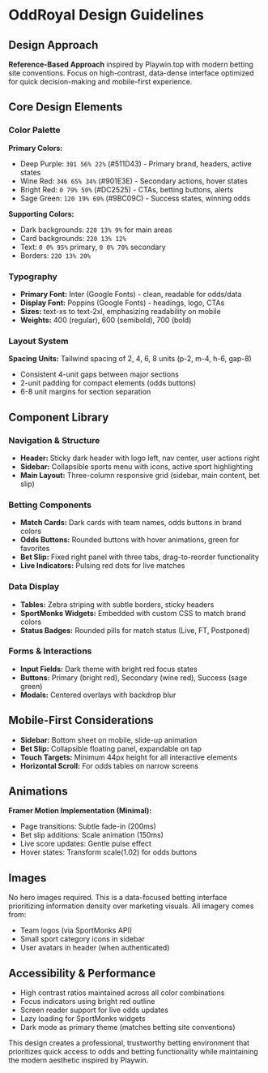 # OddRoyal Design Guidelines

## Design Approach
**Reference-Based Approach** inspired by Playwin.top with modern betting site conventions. Focus on high-contrast, data-dense interface optimized for quick decision-making and mobile-first experience.

## Core Design Elements

### Color Palette
**Primary Colors:**
- Deep Purple: `301 56% 22%` (#511D43) - Primary brand, headers, active states
- Wine Red: `346 65% 34%` (#901E3E) - Secondary actions, hover states  
- Bright Red: `0 79% 50%` (#DC2525) - CTAs, betting buttons, alerts
- Sage Green: `120 19% 69%` (#9BC09C) - Success states, winning odds

**Supporting Colors:**
- Dark backgrounds: `220 13% 9%` for main areas
- Card backgrounds: `220 13% 12%` 
- Text: `0 0% 95%` primary, `0 0% 70%` secondary
- Borders: `220 13% 20%`

### Typography
- **Primary Font:** Inter (Google Fonts) - clean, readable for odds/data
- **Display Font:** Poppins (Google Fonts) - headings, logo, CTAs
- **Sizes:** text-xs to text-2xl, emphasizing readability on mobile
- **Weights:** 400 (regular), 600 (semibold), 700 (bold)

### Layout System
**Spacing Units:** Tailwind spacing of 2, 4, 6, 8 units (p-2, m-4, h-6, gap-8)
- Consistent 4-unit gaps between major sections
- 2-unit padding for compact elements (odds buttons)
- 6-8 unit margins for section separation

## Component Library

### Navigation & Structure
- **Header:** Sticky dark header with logo left, nav center, user actions right
- **Sidebar:** Collapsible sports menu with icons, active sport highlighting
- **Main Layout:** Three-column responsive grid (sidebar, main content, bet slip)

### Betting Components
- **Match Cards:** Dark cards with team names, odds buttons in brand colors
- **Odds Buttons:** Rounded buttons with hover animations, green for favorites
- **Bet Slip:** Fixed right panel with three tabs, drag-to-reorder functionality
- **Live Indicators:** Pulsing red dots for live matches

### Data Display
- **Tables:** Zebra striping with subtle borders, sticky headers
- **SportMonks Widgets:** Embedded with custom CSS to match brand colors
- **Status Badges:** Rounded pills for match status (Live, FT, Postponed)

### Forms & Interactions
- **Input Fields:** Dark theme with bright red focus states
- **Buttons:** Primary (bright red), Secondary (wine red), Success (sage green)
- **Modals:** Centered overlays with backdrop blur

## Mobile-First Considerations
- **Sidebar:** Bottom sheet on mobile, slide-up animation
- **Bet Slip:** Collapsible floating panel, expandable on tap
- **Touch Targets:** Minimum 44px height for all interactive elements
- **Horizontal Scroll:** For odds tables on narrow screens

## Animations
**Framer Motion Implementation (Minimal):**
- Page transitions: Subtle fade-in (200ms)
- Bet slip additions: Scale animation (150ms)
- Live score updates: Gentle pulse effect
- Hover states: Transform scale(1.02) for odds buttons

## Images
No hero images required. This is a data-focused betting interface prioritizing information density over marketing visuals. All imagery comes from:
- Team logos (via SportMonks API)
- Small sport category icons in sidebar
- User avatars in header (when authenticated)

## Accessibility & Performance
- High contrast ratios maintained across all color combinations
- Focus indicators using bright red outline
- Screen reader support for live odds updates
- Lazy loading for SportMonks widgets
- Dark mode as primary theme (matches betting site conventions)

This design creates a professional, trustworthy betting environment that prioritizes quick access to odds and betting functionality while maintaining the modern aesthetic inspired by Playwin.